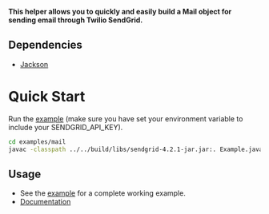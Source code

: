 **This helper allows you to quickly and easily build a Mail object for sending email through Twilio SendGrid.**

## Dependencies

- [Jackson](https://github.com/FasterXML/jackson)

# Quick Start

Run the [example](https://github.com/sendgrid/sendgrid-java/tree/HEAD/examples/mail) (make sure you have set your environment variable to include your SENDGRID_API_KEY).

```bash
cd examples/mail
javac -classpath ../../build/libs/sendgrid-4.2.1-jar.jar:. Example.java && java -classpath ../examples/jackson-core-2.9.9.jar:../../build/libs/sendgrid-4.1.0-jar.jar:. Example
```

## Usage

- See the [example](https://github.com/sendgrid/sendgrid-java/tree/HEAD/examples/mail) for a complete working example.
- [Documentation](https://sendgrid.com/docs/API_Reference/Web_API_v3/Mail/index.html)

